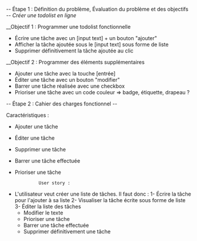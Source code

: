-- Étape 1 : Définition du problème, Évaluation du problème et des objectifs --
              _Créer une todolist en ligne_

 __Objectif 1 : Programmer une todolist fonctionnelle

- Écrire une tâche avec un [input text] + un bouton "ajouter"
- Afficher la tâche ajoutée sous le [input text] sous forme de liste
- Supprimer définitivement la tâche ajoutée au clic

__Objectif 2 : Programmer des éléments supplémentaires

- Ajouter une tâche avec la touche [entrée]
- Éditer une tâche avec un bouton "modifier"
- Barrer une tâche réalisée avec une checkbox
- Prioriser une tâche avec un code couleur
      => badge, étiquette, drapeau ?


-- Étape 2 : Cahier des charges fonctionnel --

Caractéristiques : 
- Ajouter une tâche
- Éditer une tâche
- Supprimer une tâche
- Barrer une tâche effectuée
- Prioriser une tâche

               User story : 

* L'utilisateur veut créer une liste de tâches. Il faut donc :
1- Écrire la tâche pour l'ajouter à sa liste
2- Visualiser la tâche écrite sous forme de liste
3- Éditer la liste des tâches
    - Modifier le texte 
    - Prioriser une tâche
    - Barrer une tâche effectuée
    - Supprimer définitivement une tâche